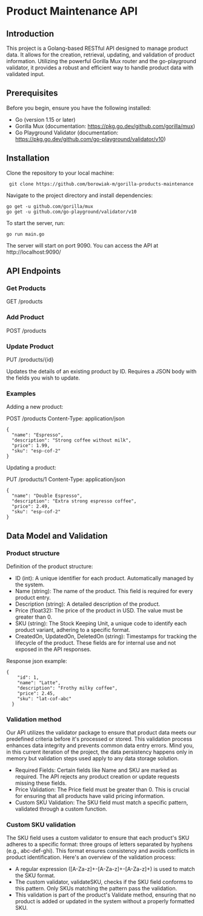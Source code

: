 # Product Maintenance API
## Introduction

This project is a Golang-based RESTful API designed to manage product data. It allows for the creation, retrieval, updating, and validation of product information. Utilizing the powerful Gorilla Mux router and the go-playground validator, it provides a robust and efficient way to handle product data with validated input.

## Prerequisites

Before you begin, ensure you have the following installed:

- Go (version 1.15 or later)
- Gorilla Mux (documentation: https://pkg.go.dev/github.com/gorilla/mux)
- Go Playground Validator (documentation: https://pkg.go.dev/github.com/go-playground/validator/v10)

## Installation

Clone the repository to your local machine: 

``` git clone https://github.com/borowiak-m/gorilla-products-maintenance```

Navigate to the project directory and install dependencies:

```
go get -u github.com/gorilla/mux
go get -u github.com/go-playground/validator/v10
```
To start the server, run: 

``` go run main.go ```

The server will start on port 9090. You can access the API at http://localhost:9090/

## API Endpoints

### Get Products

GET /products

### Add Product

POST /products

### Update Product 

PUT /products/{id}

Updates the details of an existing product by ID. 
Requires a JSON body with the fields you wish to update.

### Examples

Adding a new product:

POST /products
Content-Type: application/json
```
{
  "name": "Espresso",
  "description": "Strong coffee without milk",
  "price": 1.99,
  "sku": "esp-cof-2"
}
```

Updating a product:

PUT /products/1
Content-Type: application/json
```
{
  "name": "Double Espresso",
  "description": "Extra strong espresso coffee",
  "price": 2.49,
  "sku": "esp-cof-2"
}
```

## Data Model and Validation

### Product structure
Definition of the product structure:
- ID (int): A unique identifier for each product. Automatically managed by the system.
- Name (string): The name of the product. This field is required for every product entry.
- Description (string): A detailed description of the product.
- Price (float32): The price of the product in USD. The value must be greater than 0.
- SKU (string): The Stock Keeping Unit, a unique code to identify each product variant, adhering to a specific format.
- CreatedOn, UpdatedOn, DeletedOn (string): Timestamps for tracking the lifecycle of the product. These fields are for internal use and not exposed in the API responses.

Response json example:
```
{
    "id": 1,
    "name": "Latte",
    "description": "Frothy milky coffee",
    "price": 2.45,
    "sku": "lat-cof-abc"
  }
```

### Validation method

Our API utilizes the validator package to ensure that product data meets our predefined criteria before it's processed or stored. 
This validation process enhances data integrity and prevents common data entry errors. Mind you, in this current iteration of the project, the data persistency happens only in memory but validation steps used apply to any data storage solution.

- Required Fields: Certain fields like Name and SKU are marked as required. The API rejects any product creation or update requests missing these fields.
- Price Validation: The Price field must be greater than 0. This is crucial for ensuring that all products have valid pricing information.
- Custom SKU Validation: The SKU field must match a specific pattern, validated through a custom function.

### Custom SKU validation

The SKU field uses a custom validator to ensure that each product's SKU adheres to a specific format: 
three groups of letters separated by hyphens (e.g., abc-def-ghi). 
This format ensures consistency and avoids conflicts in product identification. 
Here's an overview of the validation process:
- A regular expression ([A-Za-z]+-[A-Za-z]+-[A-Za-z]+) is used to match the SKU format.
- The custom validator, validateSKU, checks if the SKU field conforms to this pattern. Only SKUs matching the pattern pass the validation.
- This validation is part of the product's Validate method, ensuring that no product is added or updated in the system without a properly formatted SKU.






